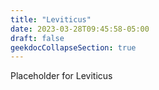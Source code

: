 ```yaml
---
title: "Leviticus"
date: 2023-03-28T09:45:58-05:00
draft: false
geekdocCollapseSection: true
---
```


Placeholder for Leviticus
